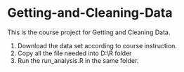 Getting-and-Cleaning-Data
=========================

This is the course project for Getting and Cleaning Data.

1. Download the data set according to course instruction.
2. Copy all the file needed into D:\R folder
3. Run the run_analysis.R in the same folder.
